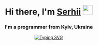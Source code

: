 <h1 align="center">Hi there, I'm <a href="http://ksv.kiev.ua/" target="_blank">Serhii</a> 
<img src="https://github.com/blackcater/blackcater/raw/main/images/Hi.gif" height="32"/></h1>
<h3 align="center">I'm a programmer from Kyiv, Ukraine</h3>

<p align="center">
<a href="https://git.io/typing-svg"><img src="https://readme-typing-svg.herokuapp.com?font=Fira+Code&pause=1000&center=true&vCenter=true&multiline=true&width=424&height=150&lines=I+enjoy+coding%2C+creating+websites%2C+;working+in+team;and+I+am+enthusiastic+;about+learning+new+technology." alt="Typing SVG" /></a>
</p> 
